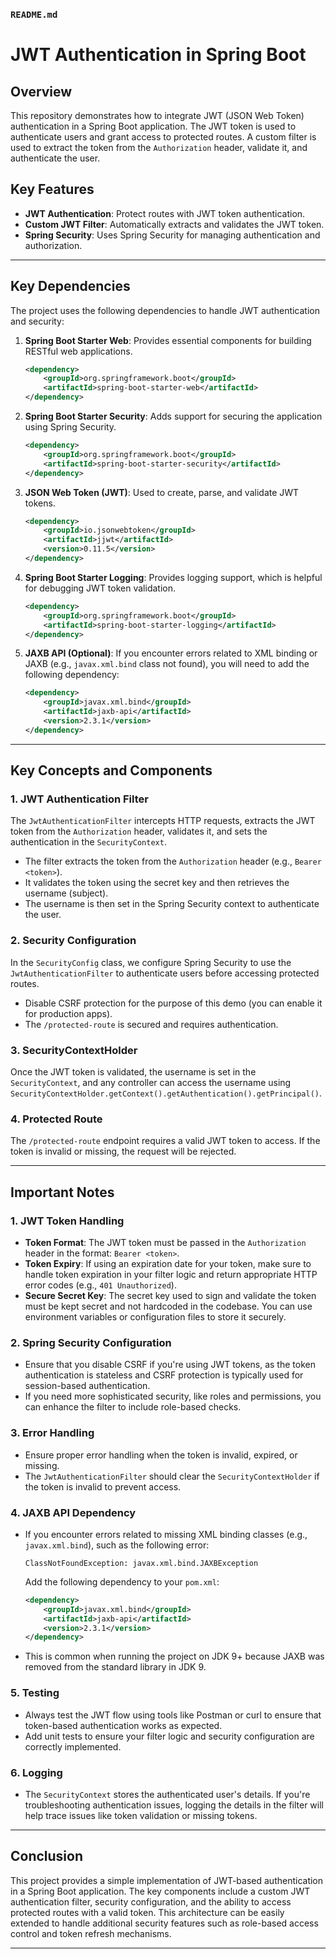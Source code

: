 ### `README.md`

# JWT Authentication in Spring Boot

## Overview

This repository demonstrates how to integrate JWT (JSON Web Token) authentication in a Spring Boot application. The JWT token is used to authenticate users and grant access to protected routes. A custom filter is used to extract the token from the `Authorization` header, validate it, and authenticate the user.

## Key Features

- **JWT Authentication**: Protect routes with JWT token authentication.
- **Custom JWT Filter**: Automatically extracts and validates the JWT token.
- **Spring Security**: Uses Spring Security for managing authentication and authorization.

---

## Key Dependencies

The project uses the following dependencies to handle JWT authentication and security:

1. **Spring Boot Starter Web**: Provides essential components for building RESTful web applications.
    ```xml
    <dependency>
        <groupId>org.springframework.boot</groupId>
        <artifactId>spring-boot-starter-web</artifactId>
    </dependency>
    ```

2. **Spring Boot Starter Security**: Adds support for securing the application using Spring Security.
    ```xml
    <dependency>
        <groupId>org.springframework.boot</groupId>
        <artifactId>spring-boot-starter-security</artifactId>
    </dependency>
    ```

3. **JSON Web Token (JWT)**: Used to create, parse, and validate JWT tokens.
    ```xml
    <dependency>
        <groupId>io.jsonwebtoken</groupId>
        <artifactId>jjwt</artifactId>
        <version>0.11.5</version>
    </dependency>
    ```

4. **Spring Boot Starter Logging**: Provides logging support, which is helpful for debugging JWT token validation.
    ```xml
    <dependency>
        <groupId>org.springframework.boot</groupId>
        <artifactId>spring-boot-starter-logging</artifactId>
    </dependency>
    ```

5. **JAXB API (Optional)**: If you encounter errors related to XML binding or JAXB (e.g., `javax.xml.bind` class not found), you will need to add the following dependency:
    ```xml
    <dependency>
        <groupId>javax.xml.bind</groupId>
        <artifactId>jaxb-api</artifactId>
        <version>2.3.1</version>
    </dependency>
    ```

---

## Key Concepts and Components

### 1. **JWT Authentication Filter**

The `JwtAuthenticationFilter` intercepts HTTP requests, extracts the JWT token from the `Authorization` header, validates it, and sets the authentication in the `SecurityContext`.

- The filter extracts the token from the `Authorization` header (e.g., `Bearer <token>`).
- It validates the token using the secret key and then retrieves the username (subject).
- The username is then set in the Spring Security context to authenticate the user.

### 2. **Security Configuration**

In the `SecurityConfig` class, we configure Spring Security to use the `JwtAuthenticationFilter` to authenticate users before accessing protected routes.

- Disable CSRF protection for the purpose of this demo (you can enable it for production apps).
- The `/protected-route` is secured and requires authentication.

### 3. **SecurityContextHolder**

Once the JWT token is validated, the username is set in the `SecurityContext`, and any controller can access the username using `SecurityContextHolder.getContext().getAuthentication().getPrincipal()`.

### 4. **Protected Route**

The `/protected-route` endpoint requires a valid JWT token to access. If the token is invalid or missing, the request will be rejected.

---

## Important Notes

### 1. **JWT Token Handling**
- **Token Format**: The JWT token must be passed in the `Authorization` header in the format: `Bearer <token>`.
- **Token Expiry**: If using an expiration date for your token, make sure to handle token expiration in your filter logic and return appropriate HTTP error codes (e.g., `401 Unauthorized`).
- **Secure Secret Key**: The secret key used to sign and validate the token must be kept secret and not hardcoded in the codebase. You can use environment variables or configuration files to store it securely.

### 2. **Spring Security Configuration**
- Ensure that you disable CSRF if you're using JWT tokens, as the token authentication is stateless and CSRF protection is typically used for session-based authentication.
- If you need more sophisticated security, like roles and permissions, you can enhance the filter to include role-based checks.

### 3. **Error Handling**
- Ensure proper error handling when the token is invalid, expired, or missing.
- The `JwtAuthenticationFilter` should clear the `SecurityContextHolder` if the token is invalid to prevent access.

### 4. **JAXB API Dependency**
- If you encounter errors related to missing XML binding classes (e.g., `javax.xml.bind`), such as the following error:
  ```
  ClassNotFoundException: javax.xml.bind.JAXBException
  ```
  Add the following dependency to your `pom.xml`:
  ```xml
  <dependency>
      <groupId>javax.xml.bind</groupId>
      <artifactId>jaxb-api</artifactId>
      <version>2.3.1</version>
  </dependency>
  ```
- This is common when running the project on JDK 9+ because JAXB was removed from the standard library in JDK 9.

### 5. **Testing**
- Always test the JWT flow using tools like Postman or curl to ensure that token-based authentication works as expected.
- Add unit tests to ensure your filter logic and security configuration are correctly implemented.

### 6. **Logging**
- The `SecurityContext` stores the authenticated user's details. If you're troubleshooting authentication issues, logging the details in the filter will help trace issues like token validation or missing tokens.

---
## Conclusion

This project provides a simple implementation of JWT-based authentication in a Spring Boot application. The key components include a custom JWT authentication filter, security configuration, and the ability to access protected routes with a valid token. This architecture can be easily extended to handle additional security features such as role-based access control and token refresh mechanisms.

---